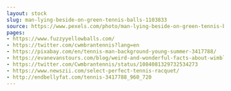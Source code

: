 ```yaml
---
layout: stock
slug: man-lying-beside-on-green-tennis-balls-1103833
source: https://www.pexels.com/photo/man-lying-beside-on-green-tennis-balls-1103833/
pages:
- https://www.fuzzyyellowballs.com/
- https://twitter.com/cwmbrantennis?lang=en
- https://pixabay.com/en/tennis-man-background-young-summer-3417788/
- https://evanevanstours.com/blog/weird-and-wonderful-facts-about-wimbledon/
- https://twitter.com/Cwmbrantennis/status/1084081329732534273
- https://www.newszii.com/select-perfect-tennis-racquet/
- http://endbellyfat.com/tennis-3417788_960_720
---
```

